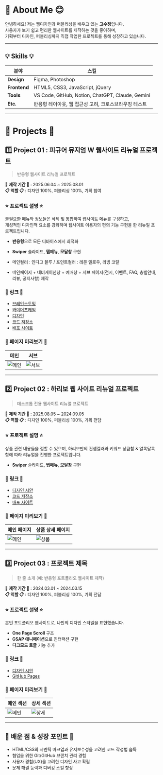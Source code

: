# 👋 About Me 😊
안녕하세요! 저는 웹디자인과 퍼블리싱을 배우고 있는 **고수정**입니다.  
사용자가 보기 쉽고 편리한 웹사이트를 제작하는 것을 좋아하며,  
기획부터 디자인, 퍼블리싱까지 직접 작업한 프로젝트를 통해 성장하고 있습니다.  

---

## 💡 Skills 💡

| 분야 | 스킬 |
|-----|------|
| **Design** | Figma, Photoshop |
| **Frontend** | HTML5, CSS3, JavaScript, jQuery |
| **Tools** | VS Code, GitHub, Notion, ChatGPT, Claude, Gemini |
| **Etc.** | 반응형 레이아웃, 웹 접근성 고려, 크로스브라우징 테스트 |

---

# 📁 Projects 📁

## 1️⃣ Project 01 : 피규어 뮤지엄 W 웹사이트 리뉴얼 프로젝트
> 반응형 웹사이트 리뉴얼 프로젝트

**📆 제작 기간 📆** : 2025.06.04 ~ 2025.08.01  
**📋 역할 📋** : 디자인 100%, 퍼블리싱 100%, 기획 참여  

### ⭐ 프로젝트 설명 ⭐
불필요한 메뉴와 정보들은 삭제 및 통합하여 웹사이트 메뉴를 구성하고,  
개성적인 디자인적 요소를 강화하며 웹사이트 이용자의 편의 기능 구현을 한 리뉴얼 프로젝트입니다.  

- **반응형**으로 모든 디바이스에서 최적화  
- **Swiper** 슬라이드, **탭메뉴**, **모달창** 구현

- 메인컬러 : 인디고 블루 / 포인트컬러 : 레몬 옐로우, 리빙 코랄
- 메인페이지 + 네비게이션창 + 예매창 + 서브 페이지(전시, 이벤트, FAQ, 층별안내, 리뷰, 공지사항) 제작
  
### 🚀 링크 🚀
- [브레인스토밍](https://www.figma.com/design/IibBAV9dUyuYrgIAvHwrQd/%ED%94%BC%EA%B7%9C%EC%96%B4-%EB%AE%A4%EC%A7%80%EC%97%84-W-%EB%A6%AC%EB%89%B4%EC%96%BC-%ED%94%84%EB%A1%9C%EC%A0%9D%ED%8A%B8?node-id=0-1&p=f&t=xjBToTl3FfzZQUjO-0)
- [와이어프레임]([링크](https://www.figma.com/design/IibBAV9dUyuYrgIAvHwrQd/%ED%94%BC%EA%B7%9C%EC%96%B4-%EB%AE%A4%EC%A7%80%EC%97%84-W-%EB%A6%AC%EB%89%B4%EC%96%BC-%ED%94%84%EB%A1%9C%EC%A0%9D%ED%8A%B8?node-id=1-180&p=f&t=xjBToTl3FfzZQUjO-0))
- [디자인]([링크](https://www.figma.com/design/IibBAV9dUyuYrgIAvHwrQd/%ED%94%BC%EA%B7%9C%EC%96%B4-%EB%AE%A4%EC%A7%80%EC%97%84-W-%EB%A6%AC%EB%89%B4%EC%96%BC-%ED%94%84%EB%A1%9C%EC%A0%9D%ED%8A%B8?node-id=1-1649&t=xjBToTl3FfzZQUjO-0))
- [코드 저장소]([링크](https://github.com/rhtnwjd3335/portfolio2025/blob/main/project001/index.html))
- [배포 사이트]([링크](https://rhtnwjd3335.github.io/portfolio2025/project001/))

### 👀 페이지 미리보기 👀
| 메인 | 서브 |
|-----|------|
| ![메인](이미지주소) | ![서브](이미지주소) |

---

## 2️⃣ Project 02 : 하리보 웹 사이트 리뉴얼 프로젝트
> 데스크톱 전용 웹사이트 리뉴얼 프로젝트

**📆 제작 기간 📆** : 2025.08.05 ~ 2024.09.05  
**📋 역할 📋** : 디자인 100%, 퍼블리싱 100%, 기획 전담

### ⭐ 프로젝트 설명 ⭐
상품 관련 내용들을 접할 수 있으며, 하리보만의 컨셉컬러와 키워드 상큼함 & 알록달록함에 따라 리뉴얼을 진행한 프로젝트입니다. 

- **Swiper** 슬라이드, **탭메뉴**, **모달창** 구현

### 🚀 링크 🚀
- [디자인 시안]([링크](https://www.figma.com/design/H7vIUYA0mpQ5APvfbtf0Vb/%ED%95%98%EB%A6%AC%EB%B3%B4-%EB%A6%AC%EB%89%B4%EC%96%BC-%ED%94%84%EB%A1%9C%EC%A0%9D%ED%8A%B8?node-id=1-500&p=f&t=xjBToTl3FfzZQUjO-0))
- [코드 저장소]([링크](https://github.com/rhtnwjd3335/portfolio2025/blob/main/project002/index.html))
- [배포 사이트]([링크](https://rhtnwjd3335.github.io/portfolio2025/project002/))

### 👀 페이지 미리보기 👀
| 메인 페이지 | 상품 상세 페이지 |
|------------|----------------|
| ![메인](이미지주소) | ![상품](이미지주소) |

---

## 3️⃣ Project 03 : 프로젝트 제목
> 한 줄 소개 (예: 반응형 포트폴리오 웹사이트 제작)

**📆 제작 기간 📆** : 2024.03.01 ~ 2024.03.15  
**📋 역할 📋** : 디자인 100%, 퍼블리싱 100%, 기획 전담

### ⭐ 프로젝트 설명 ⭐
본인 포트폴리오 웹사이트로, 나만의 디자인 스타일을 표현했습니다.  

- **One Page Scroll** 구조
- **GSAP 애니메이션**으로 인터랙션 구현
- **다크모드 토글** 기능 추가

### 🚀 링크 🚀
- [디자인 시안](링크)
- [GitHub Pages](링크)

### 👀 페이지 미리보기 👀
| 메인 섹션 | 상세 섹션 |
|----------|-----------|
| ![메인](이미지주소) | ![상세](이미지주소) |

---

## 📌 배운 점 & 성장 포인트 📌
- HTML/CSS의 시멘틱 마크업과 유지보수성을 고려한 코드 작성법 습득
- 협업을 위한 Git/GitHub 브랜치 관리 경험
- 사용자 경험(UX)을 고려한 디자인 사고 확립
- 문제 해결 능력과 디버깅 스킬 향상
